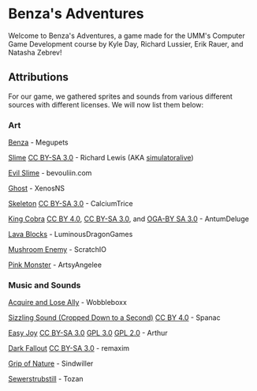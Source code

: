 # Benza's Adventures

Welcome to Benza's Adventures, a game made for the UMM's Computer Game Development course by Kyle Day, Richard Lussier, Erik Rauer, and Natasha Zebrev!

## Attributions

For our game, we gathered sprites and sounds from various different sources with different licenses. We will now list them below:

### Art
[Benza](https://www.megupets.com/assets/benza/) - Megupets

[Slime](https://opengameart.org/content/jiggling-slime) [CC BY-SA 3.0](https://creativecommons.org/licenses/by-sa/3.0/) - Richard Lewis (AKA [simulatoralive](https://simulatoralive.itch.io/bigblockengine)) 

[Evil Slime](https://opengameart.org/content/grumpy-land-monster-sprite-sheets) - bevouliin.com

[Ghost](https://opengameart.org/content/animated-blue-ghost) - XenosNS

[Skeleton](https://opengameart.org/content/animated-skeleton) [CC BY-SA 3.0](https://creativecommons.org/licenses/by-sa/3.0/) - CalciumTrice

[King Cobra](https://opengameart.org/content/king-cobra) [CC BY 4.0](https://creativecommons.org/licenses/by/4.0/), [CC BY-SA 3.0](https://creativecommons.org/licenses/by-sa/3.0/), and [OGA-BY SA 3.0](https://opengameart.org/content/oga-by-30-faq) - AntumDeluge

[Lava Blocks](https://opengameart.org/content/2-seamless-lava-tiles) - LuminousDragonGames

[Mushroom Enemy](https://opengameart.org/content/animated-mushroom-monster-pixel-art) - ScratchIO

[Pink Monster](https://opengameart.org/content/pink-monster-animation) - ArtsyAngelee

### Music and Sounds

[Acquire and Lose Ally](https://opengameart.org/content/level-up-power-up-coin-get-13-sounds) - Wobbleboxx

[Sizzling Sound (Cropped Down to a Second)](https://www.freesoundslibrary.com/sizzling-sound-effect/) [CC BY 4.0](https://creativecommons.org/licenses/by/4.0/) - Spanac

[Easy Joy](https://opengameart.org/content/easy-joy) [CC BY-SA 3.0](https://creativecommons.org/licenses/by-sa/3.0/) [GPL 3.0](https://www.gnu.org/licenses/old-licenses/gpl-3.0.html) [GPL 2.0](https://www.gnu.org/licenses/old-licenses/gpl-2.0.html) - Arthur

[Dark Fallout](https://opengameart.org/content/dark-fallout) [CC BY-SA 3.0](https://creativecommons.org/licenses/by-sa/3.0/) - remaxim

[Grip of Nature](https://opengameart.org/content/grip-nature) - Sindwiller

[Sewerstrubstill](https://opengameart.org/content/sewerstrubstill) - Tozan
